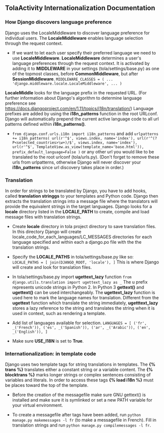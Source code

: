 ## TolaActivity Internationalization Documentation

### How Django discovers language preference
Django uses the LocaleMiddleware to discover language preference for individual users. The __LocaleMiddleware__ enables language selection through the request context.

- If we want to let each user specify their preferred language we need to use __LocaleMiddleware__. __LocaleMiddleware__ determines a user's language preferences through the request context. It is activated by adding it to __MIDDLEWARE__ in your settings (tola/settings/base.py) as one of the topmost classes, before __CommonMiddleware__, but after __SessionMiddleware__.
`MIDDLEWARE_CLASSES = (
    ...
    'django.middleware.locale.LocaleMiddleware',
    ...
)`

__LocaleMiddle__ looks for the language prefix in the requested URL. (For further information about Django's algorithm to determine language preference see https://docs.djangoproject.com/en/1.11/topics/i18n/translation/) Language prefixes are added by using the __i18n_patterns__ function in the root URLconf. Django will automatically prepend the current active language code to all url patterns defined within __i18n_patterns()__.

- `from django.conf.urls.i18n import i18n_patterns`  and add
`urlpatterns += i18n_patterns(
    url(r'^$', views.index, name='index'),
    url(r'^(?P<selected_countries>\w+)/$', views.index, name='index'),
    url(r'^$', TemplateView.as_view(template_name='base.html')),
    prefix_default_language=False
)`
or any other url you would like to be translated to the root urlconf (tola/urls.py). (Don't forget to remove these urls from urlpatterns, otherwise Django will never discover your __i18n_patterns__ since url discovery takes place in order.)

### Translation
In order for strings to be translated by Django, you have to add hooks, called __translation stringgs__ to your templates and Python code. Django then extracts the translation strings into a message file where the translators will provide the equivalent strings in the target languages. Django looks for a __locale__ directory listed in the __LOCALE_PATH__ to create, compile and load message files with translation strings.

- Create __locale__ directory in tola project directory to save translation files. In this directory Django will create locale_code_for_each_languages/LC_MESSAGES directories for each language specified and within each a django.po file with the the translation strings.

- Specify the __LOCALE_PATHS__ in tola/settings/base.py like so:
`LOCALE_PATHS = [
    join(DJANGO_ROOT, 'locale'),
]`
This is where Django will create and look for translation files.

- In tola/settings/base.py import __ugettext_lazy__ function
`from django.utils.translation import ugettext_lazy as _`
The u prefix represents unicode strings in Python 2. In Python 3 __gettext()__ and __ugettext()__ can be used interchangeably.
The __ugettext_lazy__ function is used here to mark the language names for translation. Different from the __ugettext__ function which translate the string immediately, __ugetttext_lazy__ stores a lazy reference to the string and translates the string when it is used in context, such as rendering a template.

- Add list of languages available for selection.
`LANGUAGES = [
    ('fr', _('French')),
    ('es', _('Spanish')),
    ('ar', _('Arabic')),
    ('en', _('English')),
]`

- Make sure __USE_I18N__ is set to __True__.

### Internationalization: in template code

Django uses two template tags for string translations in templates. The __{% trans %}__ translates either a constant string or  a variable content. The __{% blocktrans %}__ marks longer strings or complex sentences consisting of variables and literals. In order to access these tags __{% load i18n %}__ must be places toward the top of the template.

- Before the creation of the messagefile make sure GNU gettext() is installed and make sure it is symlinked or set a new PATH variable for your virtual environment.

- To create a messagefile after tags have been added, run `python manage.py makemessages -l fr` (to make a messagefile in French). Fill in translation strings and run `python manage.py compilemessages -l fr`.

